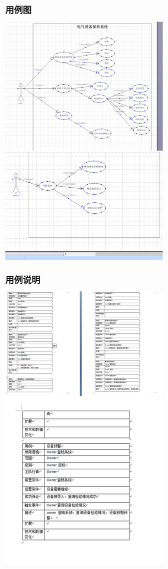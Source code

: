 # 用例图
![image](https://github.com/liuxin12/mis/raw/master/zuoye4/用例1.png)
![image](https://github.com/liuxin12/mis/raw/master/zuoye4/用例2.png)
# 用例说明
![image](https://github.com/liuxin12/mis/raw/master/zuoye4/说明1.png)
![image](https://github.com/liuxin12/mis/raw/master/zuoye4/说明2.png)
